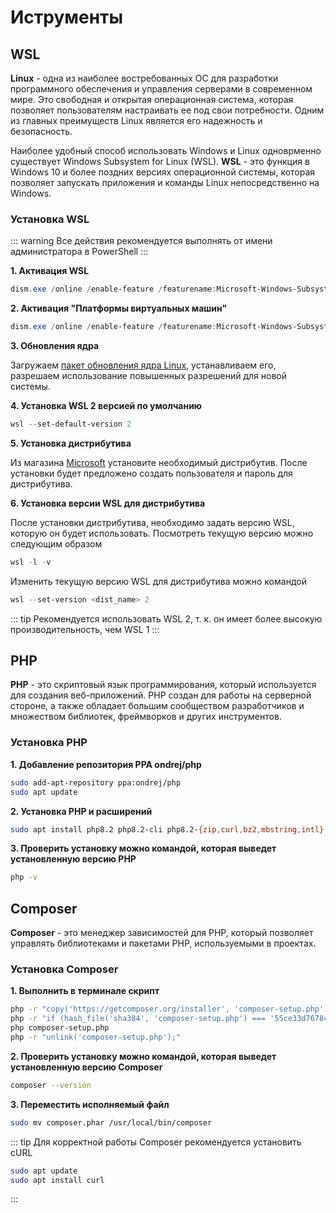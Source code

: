 # Иструменты

## WSL
**Linux** - одна из наиболее востребованных ОС для разработки программного обеспечения и управления серверами в современном мире. Это свободная и открытая операционная система, которая позволяет пользователям настраивать ее под свои потребности. Одним из главных преимуществ Linux является его надежность и безопасность.

Наиболее удобный способ использовать Windows и Linux одноврменно существует Windows Subsystem for Linux (WSL). **WSL** - это функция в Windows 10 и более поздних версиях операционной системы, которая позволяет запускать приложения и команды Linux непосредственно на Windows.

### Установка WSL

::: warning
Все действия рекомендуется выполнять от имени администратора в PowerShell
:::

**1. Активация WSL**

```powershell
dism.exe /online /enable-feature /featurename:Microsoft-Windows-Subsystem-Linux /all /norestart
```

**2. Активация "Платформы виртуальных машин"**

```powershell
dism.exe /online /enable-feature /featurename:Microsoft-Windows-Subsystem-Linux /all /norestart
```

**3. Обновления ядра**

Загружаем [пакет обновления ядра Linux](https://wslstorestorage.blob.core.windows.net/wslblob/wsl_update_x64.msi), устанавливаем его, разрешаем использование повышенных разрешений для новой системы.

**4. Установка WSL 2 версией по умолчанию**

```powershell
wsl --set-default-version 2
```

**5. Установка дистрибутива**

Из магазина [Microsoft](https://apps.microsoft.com/store/detail/ubuntu/9PDXGNCFSCZV?hl=en-gb&gl=gb) установите необходимый дистрибутив.
После установки будет предложено создать пользователя и пароль для дистрибутива.

**6. Установка версии WSL для дистрибутива**

После установки дистрибутива, необходимо задать версию WSL, которую он будет использовать. Посмотреть текущую версию можно следующим образом

```powershell
wsl -l -v
```

Изменить текущую версию WSL для дистрибутива можно командой

```powershell
wsl --set-version <dist_name> 2
```

::: tip
Рекомендуется использовать WSL 2, т. к. он имеет более высокую производительность, чем WSL 1 
:::

## PHP
**PHP** - это скриптовый язык программирования, который используется для создания веб-приложений. PHP создан для работы на серверной стороне, а также обладает большим сообществом разработчиков и множеством библиотек, фреймворков и других инструментов.

### Установка PHP

**1. Добавление репозитория PPA ondrej/php**

```bash
sudo add-apt-repository ppa:ondrej/php
sudo apt update
```

**2. Установка PHP и расширений**

```bash
sudo apt install php8.2 php8.2-cli php8.2-{zip,curl,bz2,mbstring,intl}
```

**3. Проверить установку можно командой, которая выведет установленную версию PHP**

```bash
php -v
```

## Composer
**Composer** - это менеджер зависимостей для PHP, который позволяет управлять библиотеками и пакетами PHP, используемыми в проектах.

### Установка Composer

**1. Выполнить в терминале скрипт**

```bash
php -r "copy('https://getcomposer.org/installer', 'composer-setup.php');"
php -r "if (hash_file('sha384', 'composer-setup.php') === '55ce33d7678c5a611085589f1f3ddf8b3c52d662cd01d4ba75c0ee0459970c2200a51f492d557530c71c15d8dba01eae') { echo 'Installer verified'; } else { echo 'Installer corrupt'; unlink('composer-setup.php'); } echo PHP_EOL;"
php composer-setup.php
php -r "unlink('composer-setup.php');"
```

**2. Проверить установку можно командой, которая выведет установленную версию Composer**

```bash
composer --version
```

**3. Переместить исполняемый файл**

```bash
sudo mv composer.phar /usr/local/bin/composer
```

::: tip
Для корректной работы Composer рекомендуется установить cURL

```bash
sudo apt update
sudo apt install curl
```
:::